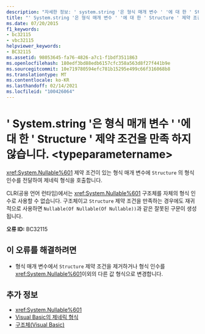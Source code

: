 ```yaml
---
description: "자세한 정보: ' system.string '은 형식 매개 변수 ' '에 대 한 ' Structure ' 제약 조건을 만족 하지 않습니다. <typeparametername>"
title: "' System.string '은 형식 매개 변수 ' '에 대 한 ' Structure ' 제약 조건을 만족 하지 않습니다. <typeparametername>"
ms.date: 07/20/2015
f1_keywords:
- bc32115
- vbc32115
helpviewer_keywords:
- BC32115
ms.assetid: 98053645-fa76-4826-a7c1-f1bdf3511863
ms.openlocfilehash: 180edf3bd88edb6157cfc358a563d8f27f441b9e
ms.sourcegitcommit: 10e719780594efc781b15295e499c66f316068b8
ms.translationtype: MT
ms.contentlocale: ko-KR
ms.lasthandoff: 02/14/2021
ms.locfileid: "100426064"
---
```

# <a name="systemnullable-does-not-satisfy-the-structure-constraint-for-type-parameter-typeparametername"></a>' System.string '은 형식 매개 변수 ' '에 대 한 ' Structure ' 제약 조건을 만족 하지 않습니다. \<typeparametername>

<xref:System.Nullable%601> 제약 조건이 있는 형식 매개 변수에 `Structure` 의 형식 인수를 전달하여 제네릭 형식을 호출합니다.  
  
 CLR(공용 언어 런타임)에서는 <xref:System.Nullable%601> 구조체를 자체의 형식 인수로 사용할 수 없습니다. 구조체이고 `Structure` 제약 조건을 만족하는 경우에도 재귀적으로 사용하면 `Nullable(Of Nullable(Of Nullable))`과 같은 잘못된 구문이 생성됩니다.  
  
 **오류 ID:** BC32115  
  
## <a name="to-correct-this-error"></a>이 오류를 해결하려면  
  
- 형식 매개 변수에서 `Structure` 제약 조건을 제거하거나 형식 인수를 <xref:System.Nullable%601>이외의 다른 값 형식으로 변경합니다.  
  
## <a name="see-also"></a>추가 정보

- <xref:System.Nullable%601>
- [Visual Basic의 제네릭 형식](../programming-guide/language-features/data-types/generic-types.md)
- [구조체(Visual Basic)](../language-reference/statements/structure-statement.md)
